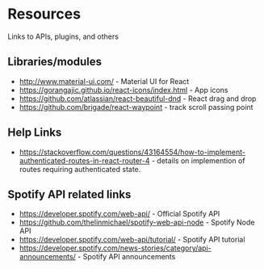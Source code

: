 # Resources

Links to APIs, plugins, and others

## Libraries/modules

* http://www.material-ui.com/ - Material UI for React
* https://gorangajic.github.io/react-icons/index.html - App icons
* https://github.com/atlassian/react-beautiful-dnd - React drag and drop
* https://github.com/brigade/react-waypoint - track scroll passing point

## Help Links

* https://stackoverflow.com/questions/43164554/how-to-implement-authenticated-routes-in-react-router-4 - details
  on implemention of routes requiring authenticated state.

## Spotify API related links

* https://developer.spotify.com/web-api/ - Official Spotify API
* https://github.com/thelinmichael/spotify-web-api-node - Spotify Node API
* https://developer.spotify.com/web-api/tutorial/ - Spotify API tutorial
* https://developer.spotify.com/news-stories/category/api-announcements/ - Spotify API announcements
